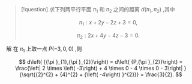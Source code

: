> [!question] 
> 求下列两平行平面 ${\pi }_{1}$ 和 ${\pi }_{2}$ 之间的距离 $d\left( {{\pi }_{1},{\pi }_{2}}\right)$ ,其中
> 
> $$
> {\pi }_{1} : x + {2y} - {2z} + 3 = 0,
> $$
> 
> $$
> {\pi }_{2} : {2x} + {4y} - {4z} - 3 = 0.
> $$

解 
在 ${\pi }_{1}$ 上取一点 $P\left( {-3,0,0}\right)$ ,则

$$
d\left( {{\pi }_{1},{\pi }_{2}}\right) = d\left( {P,{\pi }_{2}}\right) = \frac{\left| 2 \times \left( -3\right) + 4 \times 0 - 4 \times 0 - 3\right| }{\sqrt{{2}^{2} + {4}^{2} + {\left( -4\right) }^{2}}} = \frac{3}{2}.
$$